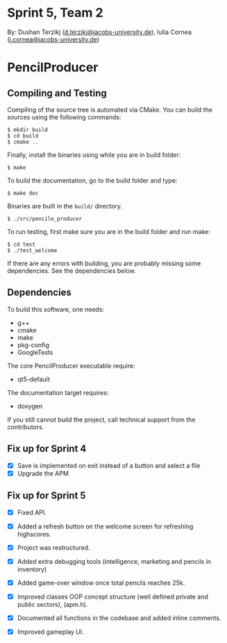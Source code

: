 # Sprint 5, Team 2

By: Dushan Terzikj (d.terzikj@jacobs-university.de), Iulia Cornea (i.cornea@jacobs-university.de)

PencilProducer
=============

Compiling and Testing
---------------------
Compiling of the source tree is automated via CMake. You can build the sources
using the following commands:
```
$ mkdir build
$ cd build
$ cmake ..
```

Finally, install the binaries using while you are in build folder:
```
$ make
```

To build the documentation, go to the build folder and type:
```
$ make doc
```

Binaries are built in the `build/` directory.
```
$ ./src/pencile_producer
```

To run testing, first make sure you are in the build folder and run make:
```
$ cd test
$ ./test_welcome
```

If there are any errors with building, you are probably missing some dependencies. See the dependencies below.


Dependencies
------------
To build this software, one needs:
- g++
- cmake
- make
- pkg-config
- GoogleTests

The core PencilProducer executable require:
- qt5-default 

The documentation target requires:
- doxygen

If you still cannot build the project, call technical support from the contributors.

## Fix up for Sprint 4
- [x] Save is implemented on exit instead of a button and select a file
- [x] Upgrade the APM

## Fix up for Sprint 5
- [x] Fixed API.
- [x] Added a refresh button on the welcome screen for refreshing highscores.
- [x] Project was restructured.
- [x] Added extra debugging tools (intelligence, marketing and pencils in inventory)
- [x] Added game-over window once total pencils reaches 25k.
- [x] Improved classes OOP concept structure (well defined private and public sectors), (apm.h).
- [x] Documented all functions in the codebase and added inline comments.
- [x] Improved gameplay UI.

